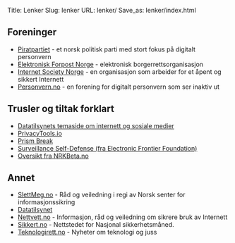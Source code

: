 Title: Lenker
Slug: lenker
URL: lenker/
Save_as: lenker/index.html

## Foreninger
- [Piratpartiet](https://www.piratpartiet.no/) - et norsk politisk parti med stort fokus på digitalt personvern
- [Elektronisk Forpost Norge](https://efn.no/) - elektronisk borgerrettsorganisasjon
- [Internet Society Norge](http://www.isoc.no/) - en organisasjon som arbeider for et åpent og sikkert Internett
- [Personvern.no](http://www.personvern.no/) - en forening for digitalt personvern som ser inaktiv ut

## Trusler og tiltak forklart
- [Datatilsynets temaside om internett og sosiale medier](https://www.datatilsynet.no/Teknologi/Internett/)
- [PrivacyTools.io](https://www.privacytools.io)
- [Prism Break](https://prism-break.org/no/)
- [Surveillance Self-Defense (fra Electronic Frontier Foundation)](https://ssd.eff.org)
- [Oversikt fra NRKBeta.no](https://nrkbeta.no/2014/12/16/unnga-a-bli-overvaket-pa-nett/)

## Annet
- [SlettMeg.no](https://slettmeg.no) - Råd og veiledning i regi av Norsk senter for informasjonssikring
- [Datatilsynet](https://www.datatilsynet.no)
- [Nettvett.no](https://nettvett.no) - Informasjon, råd og veiledning om sikrere bruk av Internett
- [Sikkert.no](https://sikkert.no) - Nettstedet for Nasjonal sikkerhetsmåned.
- [Teknologirett.no](https://teknologirett.no) - Nyheter om teknologi og juss
